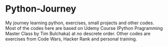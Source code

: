 # Python-Journey
My journey learning python, exercises, small projects and other codes.
Most of the codes here are based on Udemy Course (Python Pragramming Master Class by Tim Bulchaka) at no descrete order.
Other codes are exercises from Code Wars, Hacker Rank and personal training.
